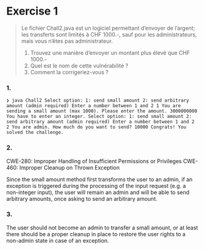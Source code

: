 Exercise 1
==========

> Le fichier Chall2.java est un logiciel permettant d’envoyer de l’argent; les transferts sont limités à
> CHF 1000.-, sauf pour les administrateurs, mais vous n’êtes pas administrateur.
> 1. Trouvez une manière d’envoyer un montant plus élevé que CHF 1000.-
> 2. Quel est le nom de cette vulnérabilité ?
> 3. Comment la corrigeriez-vous ?

### 1.

`
❯ java Chall2
Select option:
1: send small amount
2: send arbitrary amount (admin required)
Enter a number between 1 and 2
1
You are sending a small amount (max 1000). Please enter the amount.
3000000000
You have to enter an integer.
Select option:
1: send small amount
2: send arbitrary amount (admin required)
Enter a number between 1 and 2
2
You are admin. How much do you want to send?
10000
Congrats! You solved the challenge.
`

### 2.

CWE-280: Improper Handling of Insufficient Permissions or Privileges
CWE-460: Improper Cleanup on Thrown Exception

Since the small amount method first transforms the user to an admin, if an exception is triggered
during the processing of the input request (e.g. a non-integer input), the user will remain an admin
and will be able to send arbitrary amounts, once asking to send an arbitrary amount.

### 3.

The user should not become an admin to transfer a small amount, or at least there should be a proper
cleanup in place to restore the user rights to a non-admin state in case of an exception.
